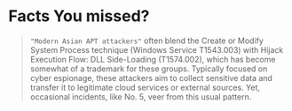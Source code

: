 # Facts You missed?
>  `"Modern Asian APT attackers"` often blend the Create or Modify System Process technique (Windows Service T1543.003) with Hijack Execution Flow: DLL Side-Loading (T1574.002), which has become somewhat of a trademark for these groups. Typically focused on cyber espionage, these attackers aim to collect sensitive data and transfer it to legitimate cloud services or external sources. Yet, occasional incidents, like No. 5, veer from this usual pattern.
